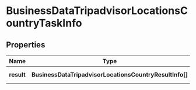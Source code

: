 # BusinessDataTripadvisorLocationsCountryTaskInfo

## Properties

| Name | Type | Description | Notes |
|------------ | ------------- | ------------- | -------------|
**result** | **BusinessDataTripadvisorLocationsCountryResultInfo[]** | array of results |[optional]|